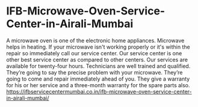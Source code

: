 # IFB-Microwave-Oven-Service-Center-in-Airali-Mumbai
 A microwave oven is one of the electronic home appliances. Microwave helps in heating. If your microwave isn't working properly or it's within the repair so immediately call our service center. Our service center is one other best service center as compared to other centers. Our services are available for twenty-four hours. Technicians are well trained and qualified. They’re going to say the precise problem with your microwave. They’re going to come and repair immediately ahead of you. They give a warranty for his or her service and a three-month warranty for the spare parts also. https://ifbservicecentermumbai.co.in/ifb-microwave-oven-service-center-in-airali-mumbai/
